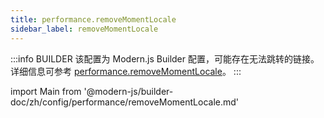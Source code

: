 ```yaml
---
title: performance.removeMomentLocale
sidebar_label: removeMomentLocale
---
```


:::info BUILDER
该配置为 Modern.js Builder 配置，可能存在无法跳转的链接。详细信息可参考 [performance.removeMomentLocale](https://modernjs.dev/builder/zh/api/config-performance.html#performance-removemomentlocale)。
:::

import Main from '@modern-js/builder-doc/zh/config/performance/removeMomentLocale.md'

<Main />
